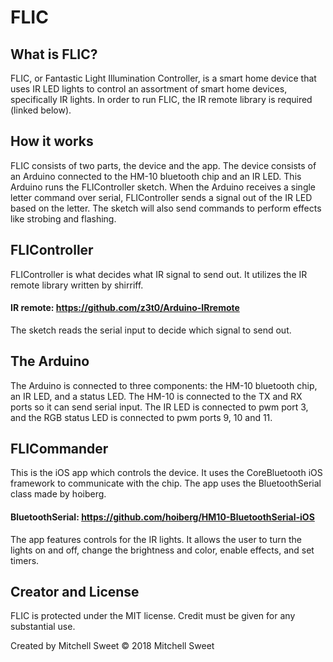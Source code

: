 # FLIC

## What is FLIC? 

FLIC, or Fantastic Light Illumination Controller, is a smart home device that uses IR LED lights to control an assortment of smart home devices, specifically IR lights. In order to run FLIC, the IR remote library is required (linked below).

## How it works

FLIC consists of two parts, the device and the app. The device consists of an Arduino connected to the HM-10 bluetooth chip and an IR LED. This Arduino runs the FLIController sketch. When the Arduino receives a single letter command over serial, FLIController sends a signal out of the IR LED based on the letter. The sketch will also send commands to perform effects like strobing and flashing. 

## FLIController

FLIController is what decides what IR signal to send out. It utilizes the IR remote library written by shirriff. 

#### IR remote: https://github.com/z3t0/Arduino-IRremote

The sketch reads the serial input to decide which signal to send out. 

## The Arduino 

The Arduino is connected to three components: the HM-10 bluetooth chip, an IR LED, and a status LED. The HM-10 is connected to the TX and RX ports so it can send serial input. The IR LED is connected to pwm port 3, and the RGB status LED is connected to pwm ports 9, 10 and 11. 

## FLICommander 

This is the iOS app which controls the device. It uses the CoreBluetooth iOS framework to communicate with the chip. The app uses the BluetoothSerial class made by hoiberg. 

#### BluetoothSerial: https://github.com/hoiberg/HM10-BluetoothSerial-iOS

The app features controls for the IR lights. It allows the user to turn the lights on and off, change the brightness and color, enable effects, and set timers. 


## Creator and License 

FLIC is protected under the MIT license. Credit must be given for any substantial use. 

Created by Mitchell Sweet 
© 2018 Mitchell Sweet

